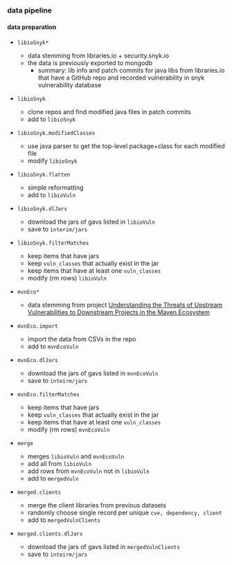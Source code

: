 ### data pipeline

#### data preparation

- `libioSnyk*`
  - data stemming from libraries.io + security.snyk.io
  - the data is previously exported to mongodb
    - summary: lib info and patch commits for java libs from libraries.io that have a GitHub repo and recorded vulnerability in snyk vulnerability database
- `libioSnyk`
  - clone repos and find modified java files in patch commits
  - add to `libioSnyk`
- `libioSnyk.modifiedClasses`
  - use java parser to get the top-level package+class for each modified file
  - modify `libioSnyk`
- `libioSnyk.flatten`
  - simple reformatting
  - add to `libioVuln`
- `libioSnyk.dlJars`
  - download the jars of gavs listed in `libioVuln`
  - save to `interim/jars`
- `libioSnyk.filterMatches`
  - keep items that have jars
  - keep `vuln_classes` that actually exist in the jar
  - keep items that have at least one `vuln_classes`
  - modify (rm rows) `libioVuln`


- `mvnEco*`
  - data stemming from project [Understanding the Threats of Upstream Vulnerabilities to Downstream Projects in the Maven Ecosystem](https://dl.acm.org/doi/abs/10.1109/ICSE48619.2023.00095)
- `mvnEco.import`
  - import the data from CSVs in the repo
  - add to `mvnEcoVuln`
- `mvnEco.dlJars`
  - download the jars of gavs listed in `mvnEcoVuln`
  - save to `inteirm/jars`
- `mvnEco.filterMatches`
  - keep items that have jars
  - keep `vuln_classes` that actually exist in the jar
  - keep items that have at least one `vuln_classes`
  - modify (rm rows) `mvnEcoVuln`


- `merge`
  - merges `libioVuln` and `mvnEcoVuln`
  - add all from `libioVuln`
  - add rows from `mvnEcoVuln` not in `libioVuln`
  - add to `mergedVuln`
- `merged.clients`
  - merge the client libraries from previous datasets
  - randomly choose single record per unique `cve, dependency, client` 
  - add to `mergedVulnClients`
- `merged.clients.dlJars`
  - download the jars of gavs listed in `mergedVulnClients`
  - save to `inteirm/jars`